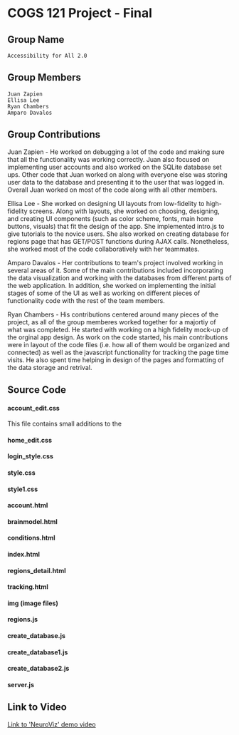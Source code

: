 # COGS 121 Project - Final

## Group Name

	Accessibility for All 2.0

## Group Members

	Juan Zapien
	Ellisa Lee
	Ryan Chambers
	Amparo Davalos

## Group Contributions

Juan Zapien - He worked on debugging a lot of the code and making sure that all the functionality was working correctly. Juan also focused on implementing user accounts and also worked on the SQLite database set ups. Other code that Juan worked on along with everyone else was storing user data to the database and presenting it to the user that was logged in. Overall Juan worked on most of the code along with all other members.

Ellisa Lee - She worked on designing UI layouts from low-fidelity to high-fidelity screens. Along with layouts, she worked on choosing, designing, and creating UI components (such as color scheme, fonts, main home buttons, visuals) that fit the design of the app.  She implemented intro.js to give tutorials to the novice users. She also worked on creating database for regions page that has GET/POST functions during AJAX calls. Nonetheless, she worked most of the code collaboratively with her teammates.
	
Amparo Davalos - Her contributions to team's project involved working in several areas of it. Some of the main contributions included incorporating the data visualization and working with the databases from different parts of the web application. In addition, she worked on implementing the initial stages of some of the UI as well as working on different pieces of functionality code with the rest of the team members.

Ryan Chambers - His contributions centered around many pieces of the project, as all of the group memberes worked together for a majortiy of what was completed. He started with working on a high fidelity mock-up of the orginal app design. As work on the code started, his main contributions were in layout of the code files (i.e. how all of them would be organized and connected) as well as the javascript functionality for tracking the page time visits. He also spent time helping in design of the pages and formatting of the data storage and retrival.

## Source Code

#### account_edit.css
This file contains small additions to the 

#### home_edit.css

#### login_style.css

#### style.css

#### style1.css

#### account.html

#### brainmodel.html

#### conditions.html

#### index.html

#### regions_detail.html

#### tracking.html

#### img (image files)

#### regions.js

#### create_database.js

#### create_database1.js

#### create_database2.js

#### server.js


## Link to Video
[Link to 'NeuroViz' demo video](https://drive.google.com/file/d/1pY8k52e_Xj6ZYYy2GoFvj5Zcl8AbHNte/view?usp=sharing)


